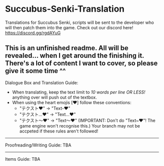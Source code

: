 # Succubus-Senki-Translation
Translations for Succubus Senki, scripts will be sent to the developer who will then patch them into the game.
Check out our discord here! https://discord.gg/rgdAYuG


This is an unfinished readme. All will be revealed... when I get around the finishing it.
There's a lot of content I want to cover, so please give it some time ^^
-----------
Dialogue Box and Translation Guide:
- When translating, keep the text limit to *10 words per line OR LESS!* anything over will push out of the textbox.
- When using the heart emojis [❤] follow these conventions:
  - "テクスト❤" -> "Text-❤"
  - "テクスト...❤" -> "Text...❤"
  - "テクスト～❤" -> "Text～❤" (IMPORTANT: Don't do "Text~❤"! The game engine won't recognise this.)
Your branch may not be accpeted if these rules aren't followed!

-----------
Proofreading/Writing Guide:
TBA

-----------
Items Guide:
TBA
